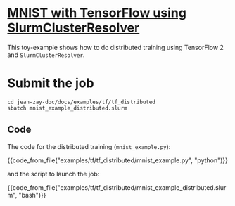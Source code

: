 # [MNIST with TensorFlow using SlurmClusterResolver](https://github.com/jean-zay-users/jean-zay-doc/tree/master/docs/examples/tf/tf_distributed)

This toy-example shows how to do distributed training using TensorFlow 2 and
`SlurmClusterResolver`. 

# Submit the job

```
cd jean-zay-doc/docs/examples/tf/tf_distributed
sbatch mnist_example_distributed.slurm
```

## Code

The code for the distributed training (`mnist_example.py`):

{{code_from_file("examples/tf/tf_distributed/mnist_example.py", "python")}}

and the script to launch the job:

{{code_from_file("examples/tf/tf_distributed/mnist_example_distributed.slurm", "bash")}}

